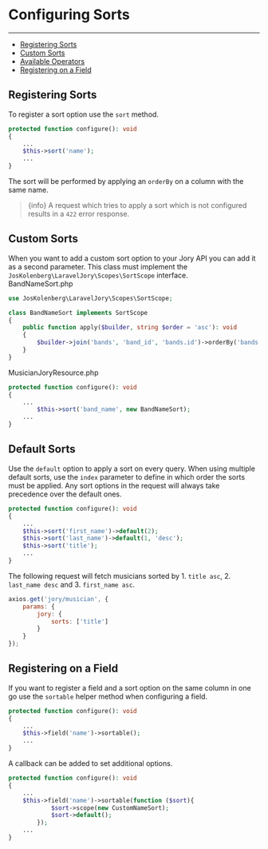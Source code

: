 # Configuring Sorts

---

- [Registering Sorts](#registering)
- [Custom Sorts](#custom-sorts)
- [Available Operators](#operators)
- [Registering on a Field](#field)

<a name="registering"></a>
## Registering Sorts
To register a sort option use the ```sort``` method.

```php
protected function configure(): void
{
    ...
    $this->sort('name');
    ...
}
```
The sort will be performed by applying an ```orderBy``` on a column with the same name.
> {info} A request which tries to apply a sort which is not configured results in a ```422``` error response.

<a name="custom-sorts"></a>
## Custom Sorts
When you want to add a custom sort option to your Jory API you can add it as a second parameter. This class must implement the ```JosKolenberg\LaravelJory\Scopes\SortScope``` interface.  
BandNameSort.php
```php
use JosKolenberg\LaravelJory\Scopes\SortScope;

class BandNameSort implements SortScope
{
    public function apply($builder, string $order = 'asc'): void
    {
        $builder->join('bands', 'band_id', 'bands.id')->orderBy('bands.name', $order);
    }
}
```
MusicianJoryResource.php
```php
protected function configure(): void
{
    ...
        $this->sort('band_name', new BandNameSort);
    ...
}
```
<a name="default-sorts"></a>
## Default Sorts
Use the ```default``` option to apply a sort on every query. When using multiple default sorts, use the ```index``` parameter to define in which order the sorts must be applied.
Any sort options in the request will always take precedence over the default ones.
```php
protected function configure(): void
{
    ...
    $this->sort('first_name')->default(2);
    $this->sort('last_name')->default(1, 'desc');
    $this->sort('title');
    ...
}
```
The following request will fetch musicians sorted by 1. ```title asc```, 2. ```last_name desc``` and 3. ```first_name asc```.
```javascript
axios.get('jory/musician', {
    params: {
        jory: {
            sorts: ['title']
        }
    }
});
```
<a name="field"></a>
## Registering on a Field
If you want to register a field and a sort option on the same column in one go use the ```sortable``` helper method when configuring a field.
```php
protected function configure(): void
{
    ...
    $this->field('name')->sortable();
    ...
}
```
A callback can be added to set additional options.
```php
protected function configure(): void
{
    ...
    $this->field('name')->sortable(function ($sort){
            $sort->scope(new CustomNameSort);
            $sort->default();
        });
    ...
}
```
